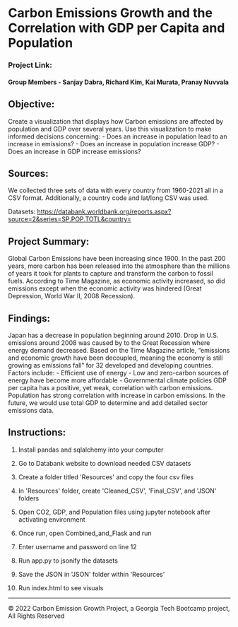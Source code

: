 # Carbon Emissions Growth and the Correlation with GDP per Capita and Population

### Project Link: 

#### Group Members - Sanjay Dabra, Richard Kim, Kai Murata, Pranay Nuvvala

## Objective: 
Create a visualization that displays how Carbon emissions are affected by population and GDP over several years.
Use this visualization to make informed decisions concerning:
    - Does an increase in population lead to an increase in emissions?
    - Does an increase in population increase GDP?
    - Does an increase in GDP increase emissions?

## Sources: 
We collected three sets of data with every country from 1960-2021 all in a CSV format. Additionally, a country code and lat/long CSV was used.

Datasets: https://databank.worldbank.org/reports.aspx?source=2&series=SP.POP.TOTL&country=

## Project Summary:
Global Carbon Emissions have been increasing since 1900. In the past 200 years, more carbon has been released into the atmosphere than the millions of years it took for plants to capture and transform the carbon to fossil fuels. According to Time Magazine, as economic activity increased, so did emissions except when the economic activity was hindered (Great Depression, World War II, 2008 Recession). 

## Findings:
Japan has a decrease in population beginning around 2010. 
Drop in U.S. emissions around 2008 was caused by to the Great Recession where energy demand decreased.
Based on the Time Magazine article, “emissions and economic growth have been decoupled, meaning the economy is still growing as emissions fall” for 32 developed and developing countries. Factors include:
    - Efficient use of energy
    - Low and zero-carbon sources of energy have become more affordable
    - Governmental climate policies
GDP per capita has a positive, yet weak, correlation with carbon emissions.
Population has strong correlation with increase in carbon emissions.
In the future, we would use total GDP to determine and add detailed sector emissions data.

## Instructions:
1. Install pandas and sqlalchemy into your computer

2. Go to Databank website to download needed CSV datasets

3. Create a folder titled 'Resources' and copy the four csv files

4. In 'Resources' folder, create 'Cleaned_CSV', 'Final_CSV', and 'JSON' folders

5. Open CO2, GDP, and Population files using jupyter notebook after activating environment

6. Once run, open Combined_and_Flask and run

7. Enter username and password on line 12

8. Run app.py to jsonify the datasets

9. Save the JSON in 'JSON' folder within 'Resources'

10. Run index.html to see visuals

-------------------------------------------------------------------------------------------------------------------------------

© 2022 Carbon Emission Growth Project, a Georgia Tech Bootcamp project, All Rights Reserved
